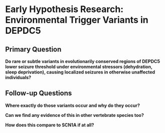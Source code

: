 # Early Hypothesis Research: Environmental Trigger Variants in DEPDC5

## Primary Question

**Do rare or subtle variants in evolutionarily conserved regions of DEPDC5 lower seizure threshold under environmental stressors (dehydration, sleep deprivation), causing localized seizures in otherwise unaffected individuals?**

## Follow-up Questions

**Where exactly do those variants occur and why do they occur?**

**Can we find any evidence of this in other vertebrate species too?**

**How does this compare to SCN1A if at all?**